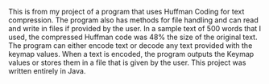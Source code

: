 This is from my project of a program that uses Huffman Coding for text compression. The program also has methods for file handling and can read and write in files if provided by the user.
In a sample text of 500 words that I used, the compressed Huffman code was 48% the size of the original text.
The program can either encode text or decode any text provided with the keymap values. 
When a text is encoded, the program outputs the Keymap values or stores them in a file that is given by the user.
This project was written entirely in Java.
